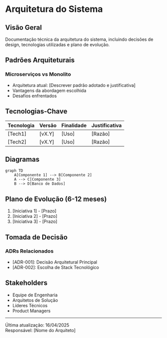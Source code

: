 # Arquitetura do Sistema

## Visão Geral
Documentação técnica da arquitetura do sistema, incluindo decisões de design, tecnologias utilizadas e plano de evolução.

## Padrões Arquiteturais
### Microserviços vs Monolito
- Arquitetura atual: [Descrever padrão adotado e justificativa]
- Vantagens da abordagem escolhida
- Desafios enfrentados

## Tecnologias-Chave
| Tecnologia | Versão | Finalidade | Justificativa |
|------------|--------|------------|---------------|
| [Tech1] | [vX.Y] | [Uso] | [Razão] |
| [Tech2] | [vX.Y] | [Uso] | [Razão] |

## Diagramas
```mermaid
graph TD
    A[Componente 1] --> B[Componente 2]
    A --> C[Componente 3]
    B --> D[Banco de Dados]
```

## Plano de Evolução (6-12 meses)
1. [Iniciativa 1] - [Prazo]
2. [Iniciativa 2] - [Prazo]
3. [Iniciativa 3] - [Prazo]

## Tomada de Decisão
### ADRs Relacionados
- [ADR-001]: Decisão Arquitetural Principal
- [ADR-002]: Escolha de Stack Tecnológico

## Stakeholders
- Equipe de Engenharia
- Arquitetos de Solução
- Líderes Técnicos
- Product Managers

---
Última atualização: 16/04/2025  
Responsável: [Nome do Arquiteto]